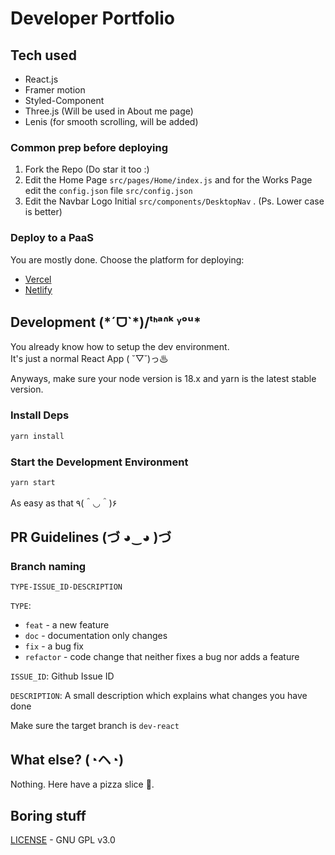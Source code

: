 # Developer Portfolio

## Tech used 
- React.js
- Framer motion
- Styled-Component
- Three.js (Will be used in About me page)
- Lenis (for smooth scrolling, will be added)


### Common prep before deploying

1) Fork the Repo (Do star it too :)
2) Edit the Home Page `src/pages/Home/index.js` and for the Works Page edit the `config.json` file `src/config.json`
3) Edit the Navbar Logo Initial `src/components/DesktopNav` . (Ps. Lower case is better)

### Deploy to a PaaS
You are mostly done. Choose the platform for deploying:
  - [Vercel](https://vercel.com)
  - [Netlify](https://www.netlify.com)


<h2> Development (*ˊᗜˋ*)/ᵗᑋᵃᐢᵏ ᵞᵒᵘ*</h2>

You already know how to setup the dev environment.<br />It's just a normal React App ( ˘▽˘)っ♨

Anyways, make sure your node version is 18.x and yarn is the latest stable version.

### Install Deps

```bash
yarn install
```

### Start the Development Environment

```bash
yarn start
```

As easy as that ٩(＾◡＾)۶

## PR Guidelines (づ ◕‿◕ )づ

### Branch naming

`TYPE-ISSUE_ID-DESCRIPTION`

`TYPE`:
- `feat` - a new feature
- `doc` - documentation only changes
- `fix` - a bug fix
- `refactor` - code change that neither fixes a bug nor adds a feature

`ISSUE_ID`: Github Issue ID

`DESCRIPTION`: A small description which explains what changes you have done

Make sure the target branch is `dev-react`

## What else? (◔ヘ◔)

Nothing. Here have a pizza slice 🍕.

## Boring stuff

[LICENSE](./LICENSE) - GNU GPL v3.0

